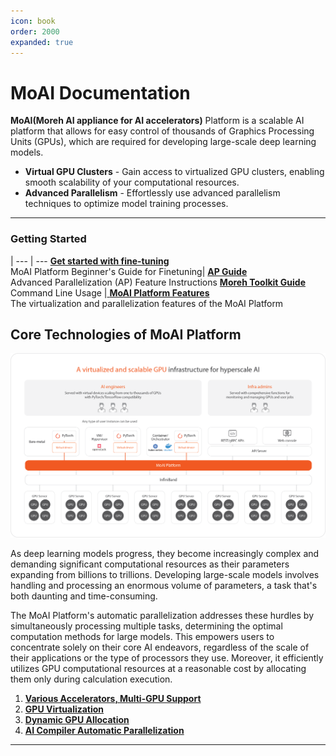 ```yaml
---
icon: book
order: 2000
expanded: true
---
```


# MoAI Documentation

**MoAI(Moreh AI appliance for AI accelerators)** Platform is a scalable AI platform that allows for easy control of thousands of Graphics Processing Units (GPUs), which are required for developing large-scale deep learning models.

- **Virtual GPU Clusters** - Gain access to virtualized GPU clusters, enabling smooth scalability of your computational resources.
- **Advanced Parallelism** - Effortlessly use advanced parallelism techniques to optimize model training processes.
----

### Getting Started

   | 
---    | ---
 **[Get started with fine-tuning](Tutorials/index.md)** <br> MoAI Platform Beginner's Guide for Finetuning| [ **AP Guide**](/Supported_Documents/ap/index.md) <br> Advanced Parallelization (AP) Feature Instructions
[ **Moreh Toolkit Guide**](/Supported_Documents/moreh_toolkit.md) <br> Command Line Usage |[ **MoAI Platform Features**](/MoAI_Features/index.md) <br> The virtualization and parallelization features of the MoAI Platform


## Core Technologies of MoAI Platform

![](./img/overview_01.png)

As deep learning models progress, they become increasingly complex and demanding significant computational resources as their parameters expanding from billions to trillions. Developing large-scale models involves handling and processing an enormous volume of parameters, a task that's both daunting and time-consuming.

The MoAI Platform's automatic parallelization addresses these hurdles by simultaneously processing multiple tasks, determining the optimal computation methods for large models. This empowers users to concentrate solely on their core AI endeavors, regardless of the scale of their applications or the type of processors they use. Moreover, it efficiently utilizes GPU computational resources at a reasonable cost by allocating them only during calculation execution.

1. **[Various Accelerators, Multi-GPU Support](https://docs.moreh.io/overview/#1-various-accelerators-multi-gpu-support)**
2. **[GPU Virtualization](https://docs.moreh.io/overview/#2-gpu-virtualization)**
3. **[Dynamic GPU Allocation](https://docs.moreh.io/overview/#3-dynamic-gpu-allocation)**
4. **[AI Compiler Automatic Parallelization](https://docs.moreh.io/overview/#4-ai-compiler-automatic-parallelization)**
---

